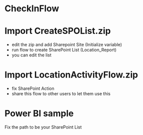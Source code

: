# CheckInFlow

# Import CreateSPOList.zip
- edit the zip and add Sharepoint Site (Initialize variable)
- run flow to create SharePoint List (Location_Report)
- you can edit the list


# Import LocationActivityFlow.zip
- fix SharePoint Action
- share this flow to other users to let them use this

# Power BI sample

Fix the path to be your SharePoint List
